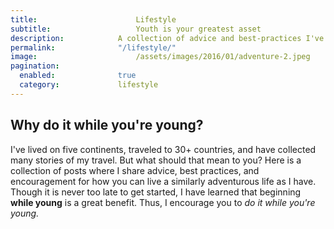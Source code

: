 ```yaml
---
title:						Lifestyle
subtitle:					Youth is your greatest asset
description:			A collection of advice and best-practices I've collected from years of work and travel experience.
permalink:				"/lifestyle/"
image:						/assets/images/2016/01/adventure-2.jpeg
pagination: 
  enabled: 				true
  category:			 	lifestyle
---
```



## Why do it while you're young?

I've lived on five continents, traveled to 30+ countries, and have collected many stories of my travel. But what should that mean to you? Here is a collection of posts where I share advice, best practices, and encouragement for how you can live a similarly adventurous life as I have. Though it is never too late to get started, I have learned that beginning **while young** is a great benefit. Thus, I encourage you to *do it while you're young.*